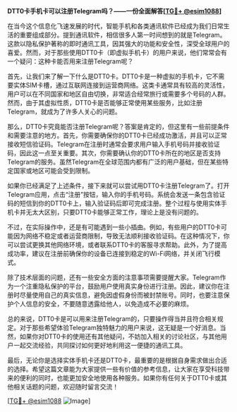 **DTT0卡手机卡可以注册Telegram吗？——一份全面解答[[TG💪+ @esim1088](https://t.me/s/esim1088)]**

在当今这个信息化飞速发展的时代，智能手机和各类通讯软件已经成为我们日常生活的重要组成部分。提到通讯软件，相信很多人第一时间想到的就是Telegram。这款以隐私保护著称的即时通讯工具，因其强大的功能和安全性，深受全球用户的喜爱。然而，对于那些使用DTT0卡（即虚拟手机卡）的用户来说，他们常常会有一个疑问：这种卡能否用来注册Telegram呢？

首先，让我们来了解一下什么是DTT0卡。DTT0卡是一种虚拟的手机卡，它不需要实体SIM卡槽，通过互联网连接到运营商网络。这类卡通常具有较高的灵活性，用户可以在不同国家和地区自由切换，非常适合经常旅行或需要多个号码的人群。然而，由于其虚拟性质，DTT0卡是否能够正常使用某些服务，比如注册Telegram，就成为了许多人关心的问题。

那么，DTT0卡究竟能否注册Telegram呢？答案是肯定的，但这里有一些前提条件和需要注意的地方。首先，你需要确保你的DTT0卡已经成功激活，并且可以正常接收短信验证码。Telegram在注册时通常会要求用户输入手机号码并接收验证码，因此这一点至关重要。其次，你需要确认你的DTT0卡所在的地区是否支持Telegram的服务。虽然Telegram在全球范围内都有广泛的用户基础，但在某些特定国家或地区可能会受到限制。

如果你已经满足了上述条件，接下来就可以尝试用DTT0卡注册Telegram了。打开Telegram应用，点击“注册”按钮，输入你的手机号码。系统会发送一条包含验证码的短信到你的DTT0卡上，输入验证码后即可完成注册。整个过程与使用实体手机卡并无太大区别，只要DTT0卡能够正常工作，理论上是没有问题的。

不过，在实际操作中，还是有可能遇到一些小插曲。例如，有些用户的DTT0卡可能因为网络不稳定或者运营商限制，导致无法顺利接收验证码。在这种情况下，你可以尝试更换其他网络环境，或者联系DTT0卡的客服寻求帮助。此外，为了提高成功率，建议在注册前确保你的设备已连接到稳定的Wi-Fi网络，并关闭飞行模式。

除了技术层面的问题，还有一些安全方面的注意事项需要提醒大家。Telegram作为一个注重隐私保护的平台，鼓励用户使用真实身份进行注册。因此，建议你在注册时尽量使用自己的真实信息，避免因虚假身份而被封禁账号。同时，也要注意保护个人信息的安全，不要随意透露给他人，以免造成不必要的麻烦。

总的来说，DTT0卡是可以用来注册Telegram的，只要操作得当并且符合相关规定。对于那些希望体验Telegram独特魅力的用户来说，这无疑是一个好消息。当然，如果你对DTT0卡的使用还有其他疑问，不妨加入相关的讨论社区，与其他用户一起交流经验，共同探讨如何更好地利用这一便捷的通讯工具。

最后，无论你是选择实体手机卡还是DTT0卡，最重要的是根据自身需求做出合适的选择。希望这篇文章能为大家提供一些有价值的参考信息，让大家在享受科技带来的便利的同时，也能更加安全地使用各种服务。如果你有任何关于DTT0卡或其他相关话题的问题，欢迎随时留言交流！

[[TG💪+ @esim1088](https://t.me/s/esim1088) ![Image](https://i.postimg.cc/4NQfJmqS/Snipaste-2025-05-13-00-14-12.png)]